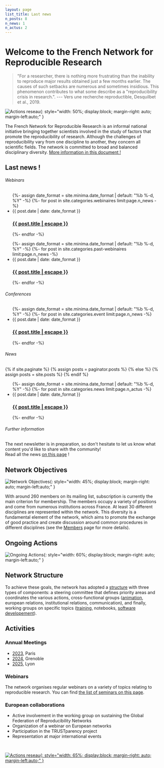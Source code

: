 ```yaml
---
layout: page
list_title: Last news
n_posts: 8
n_news: 1
n_actus: 2
---
```


# Welcome to the French Network for Reproducible Research

> "For a researcher, there is nothing more frustrating than the inability to reproduce major results obtained just a few months earlier. The causes of such setbacks are numerous and sometimes insidious. This phenomenon contributes to what some describe as a "reproducibility crisis in research.". --- Vers une recherche reproductible, Desquilbet et al., 2019.


![Actions reseau](../assets/images/banniere_web.png){: style="width: 50%; display:block; margin-right: auto; margin-left:auto;" }

The French Network for Reproducible Research is an informal national initiative bringing together scientists involved in the study of factors that promote the reproducibility of research. Although the challenges of reproducibility vary from one discipline to another, they concern all scientific fields. The network is committed to broad and balanced disciplinary diversity.
[More information in this document !](assets/pdfs/presentation_en.pdf)

## Last news !

<div class="news">
<h6>  Webinars </h6>
  <ul class="post-list">
   {%- assign date_format = site.minima.date_format | default: "%b %-d, %Y" -%}
     {%- for post in site.categories.webinaires limit:page.n_news -%}
      <li>
        <span class="post-meta">{{ post.date | date: date_format }}</span>
        <h3>
          <a class="post-link" href="{{ post.url | relative_url }}">
            {{ post.title | escape }}
          </a>
        </h3>
      </li>
   {%- endfor -%}
  </ul>
  <ul class="post-list">
   {%- assign date_format = site.minima.date_format | default: "%b %-d, %Y" -%}
     {%- for post in site.categories.past-webinaires limit:page.n_news -%}
      <li>
        <span class="post-meta">{{ post.date | date: date_format }}</span>
        <h3>
          <a class="post-link" href="{{ post.url | relative_url }}">
            {{ post.title | escape }}
          </a>
        </h3>
      </li>
   {%- endfor -%}
  </ul>
<h6>Conferences </h6>
<ul class="post-list">
 {%- assign date_format = site.minima.date_format | default: "%b %-d, %Y" -%}
   {%- for post in site.categories.event limit:page.n_news -%}
    <li>
      <span class="post-meta">{{ post.date | date: date_format }}</span>
      <h3>
        <a class="post-link" href="{{ post.url | relative_url }}">
          {{ post.title | escape }}
        </a>
      </h3>
    </li>
 {%- endfor -%}
</ul>

<h6>News</h6>

{% if site.paginate %}
  {% assign posts = paginator.posts %}
{% else %}
  {% assign posts = site.posts %}
{% endif %}

<ul class="post-list">
 {%- assign date_format = site.minima.date_format | default: "%b %-d, %Y" -%}
   {%- for post in site.categories.news limit:page.n_actus -%}
    <li>
      <span class="post-meta">{{ post.date | date: date_format }}</span>
      <h3>
        <a class="post-link" href="{{ post.url | relative_url }}">
          {{ post.title | escape }}
        </a>
      </h3>
    </li>
 {%- endfor -%}
</ul>

<h6>Further information</h6>
The next newsletter is in preparation, so don't hesitate to let us know what content you'd like to share with the community!

<div class="news2"> Read all the news <a href="{{activities | relative_url}}/activities/">on this page</a> !</div>
</div>

## Network Objectives

![Network Objectives](../assets/images/aims.png){: style="width: 45%; display:block; margin-right: auto; margin-left:auto;" }

With around 260 members on its mailing list, subscription is currently the main criterion for membership. The members occupy a variety of positions and come from numerous institutions across France. At least 30 different disciplines are represented within the network. This diversity is a fundamental element of the network, which aims to promote the exchange of good practice and create discussion around common procedures in different disciplines (see the [Members](/community/) page for more details).

## Ongoing Actions

![Ongoing Actions](../assets/images/actions.png){: style="width: 60%; display:block; margin-right: auto; margin-left:auto;" }

## Network Structure

To achieve these goals, the network has adopted a [structure](/steering/) with three types of components: a steering committee that defines priority areas and coordinates the various actions, cross-functional groups ([animation](/colleges/c_anim), european relations, institutional relations, communication), and finally, working groups on specific topics ([training](/gtravail/gt_formation), notebooks, [software developement](/gtravail/gt_logiciel)).


## Activities

### Annual Meetings
* [2023](/rr-days/), Paris
* [2024](/rr-days-2024/), Grenoble
* [2025](https://jrfrr-2025.sciencesconf.org/), Lyon

### Webinars
The network organises regular webinars on a variety of topics relating to reproducible research. You can find [the list of seminars on this page](/activities/).

### European collaborations
* Active involvement in the working group on sustaining the Global Federation of Reproducibility Networks
* Organization of a webinar on European networks
* Participation in the TRUSTparency project
* Representation at major international events


<br />

<a href="https://groupes.renater.fr/sympa/info/recherche-reproductible" target="_blank">![Actions reseau](../assets/images/Contacts-en.png){: style="width: 65%; display:block; margin-right: auto; margin-left:auto;" }</a>
